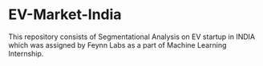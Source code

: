 # EV-Market-India
This repository consists of Segmentational Analysis on EV startup in INDIA which was assigned by Feynn Labs as a part of Machine Learning Internship.
